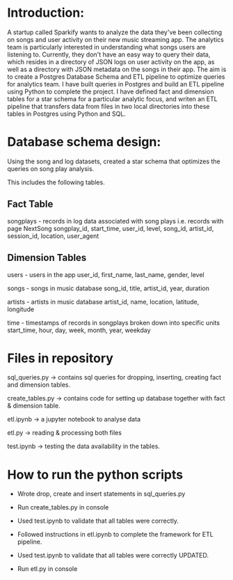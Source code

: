 
# Introduction:

A startup called Sparkify wants to analyze the data they've been collecting on songs and user activity on their new music streaming app. The analytics team is particularly interested in understanding what songs users are listening to. Currently, they don't have an easy way to query their data, which resides in a directory of JSON logs on user activity on the app, as well as a directory with JSON metadata on the songs in their app. The aim is to create a Postgres Database Schema and ETL pipeline to optimize queries for analytics team. I have built queries in Postgres and build an ETL pipeline using Python to complete the project. I have defined fact and dimension tables for a star schema for a particular analytic focus, and writen an ETL pipeline that transfers data from files in two local directories into these tables in Postgres using Python and SQL.

# Database schema design:

Using the song and log datasets, created a star schema that optimizes the queries on song play analysis. 

This includes the following tables.

## Fact Table

songplays - records in log data associated with song plays i.e. records with page NextSong
songplay_id, start_time, user_id, level, song_id, artist_id, session_id, location, user_agent

## Dimension Tables

users - users in the app
user_id, first_name, last_name, gender, level

songs - songs in music database
song_id, title, artist_id, year, duration

artists - artists in music database
artist_id, name, location, latitude, longitude

time - timestamps of records in songplays broken down into specific units
start_time, hour, day, week, month, year, weekday

# Files in repository

sql_queries.py -> contains sql queries for dropping, inserting, creating fact and dimension tables.

create_tables.py -> contains code for setting up database together with fact & dimension table.

etl.ipynb -> a jupyter notebook to analyse data

etl.py -> reading & processing both files

test.ipynb -> testing the data availability in the tables.

# How to run the python scripts

- Wrote drop, create and insert statements in sql_queries.py

- Run create_tables.py in console

- Used test.ipynb to validate that all tables were correctly.

- Followed instructions in etl.ipynb to complete the framework for ETL pipeline.

- Used test.ipynb to validate that all tables were correctly UPDATED.

- Run etl.py in console


